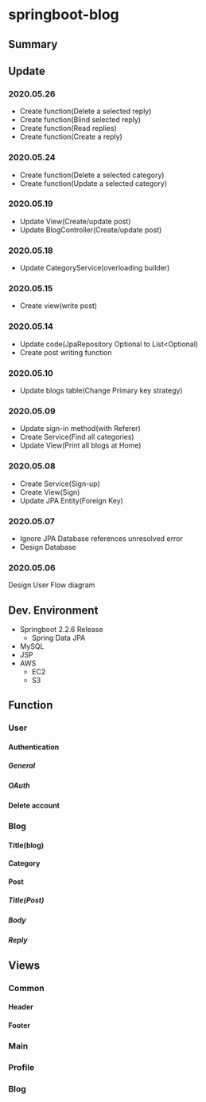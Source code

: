 # springboot-blog
## Summary
## Update
### 2020.05.26
* Create function(Delete a selected reply)
* Create function(Blind selected reply)
* Create function(Read replies)
* Create function(Create a reply)
### 2020.05.24
* Create function(Delete a selected category)
* Create function(Update a selected category)
### 2020.05.19
* Update View(Create/update post)
* Update BlogController(Create/update post)
### 2020.05.18
* Update CategoryService(overloading builder)
### 2020.05.15
* Create view(write post)
### 2020.05.14
* Update code(JpaRepository Optional<List> to List<Optional)
* Create post writing function
### 2020.05.10
* Update blogs table(Change Primary key strategy)
### 2020.05.09
* Update sign-in method(with Referer)
* Create Service(Find all categories)
* Update View(Print all blogs at Home)
### 2020.05.08
* Create Service(Sign-up)
* Create View(Sign)  
* Update JPA Entity(Foreign Key)
### 2020.05.07
* Ignore JPA Database references unresolved error  
* Design Database
### 2020.05.06
Design User Flow diagram

## Dev. Environment
* Springboot 2.2.6 Release
    * Spring Data JPA
* MySQL
* JSP
* AWS
    * EC2
    * S3
## Function
### User
#### Authentication
##### General
##### OAuth
#### Delete account
### Blog
#### Title(blog)
#### Category
#### Post
##### Title(Post)
##### Body
##### Reply
## Views
### Common
#### Header
#### Footer
### Main
### Profile
### Blog
